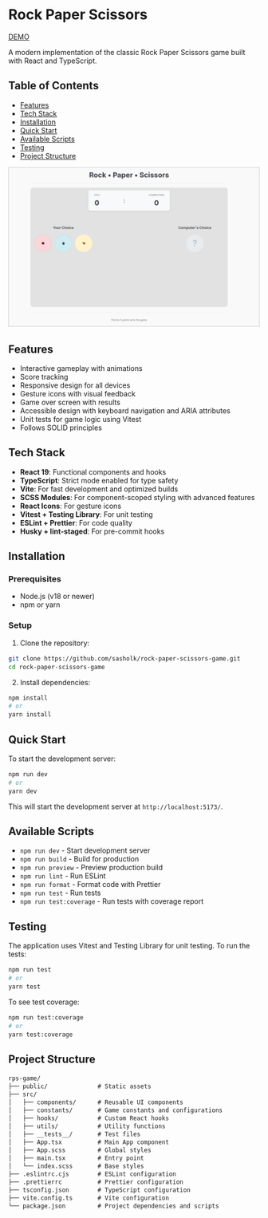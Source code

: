 # Rock Paper Scissors

[DEMO](https://rock-paper-scissors-game-znag.vercel.app/)

A modern implementation of the classic Rock Paper Scissors game built with React and TypeScript.

## Table of Contents

- [Features](#features)
- [Tech Stack](#tech-stack)
- [Installation](#installation)
- [Quick Start](#quick-start)
- [Available Scripts](#available-scripts)
- [Testing](#testing)
- [Project Structure](#project-structure)

![screenshot of the Rock Paper Scissors game](screenshot.png)

## Features

- Interactive gameplay with animations
- Score tracking
- Responsive design for all devices
- Gesture icons with visual feedback
- Game over screen with results
- Accessible design with keyboard navigation and ARIA attributes
- Unit tests for game logic using Vitest
- Follows SOLID principles

## Tech Stack

- **React 19**: Functional components and hooks
- **TypeScript**: Strict mode enabled for type safety
- **Vite**: For fast development and optimized builds
- **SCSS Modules**: For component-scoped styling with advanced features
- **React Icons**: For gesture icons
- **Vitest + Testing Library**: For unit testing
- **ESLint + Prettier**: For code quality
- **Husky + lint-staged**: For pre-commit hooks

## Installation

### Prerequisites

- Node.js (v18 or newer)
- npm or yarn

### Setup

1. Clone the repository:

```bash
git clone https://github.com/sasholk/rock-paper-scissors-game.git
cd rock-paper-scissors-game
```

2. Install dependencies:

```bash
npm install
# or
yarn install
```

## Quick Start

To start the development server:

```bash
npm run dev
# or
yarn dev
```

This will start the development server at `http://localhost:5173/`.

## Available Scripts

- `npm run dev` - Start development server
- `npm run build` - Build for production
- `npm run preview` - Preview production build
- `npm run lint` - Run ESLint
- `npm run format` - Format code with Prettier
- `npm run test` - Run tests
- `npm run test:coverage` - Run tests with coverage report

## Testing

The application uses Vitest and Testing Library for unit testing. To run the tests:

```bash
npm run test
# or
yarn test
```

To see test coverage:

```bash
npm run test:coverage
# or
yarn test:coverage
```

## Project Structure

```
rps-game/
├── public/              # Static assets
├── src/
│   ├── components/      # Reusable UI components
│   ├── constants/       # Game constants and configurations
│   ├── hooks/           # Custom React hooks
│   ├── utils/           # Utility functions
│   ├── __tests__/       # Test files
│   ├── App.tsx          # Main App component
│   ├── App.scss         # Global styles
│   ├── main.tsx         # Entry point
│   └── index.scss       # Base styles
├── .eslintrc.cjs        # ESLint configuration
├── .prettierrc          # Prettier configuration
├── tsconfig.json        # TypeScript configuration
├── vite.config.ts       # Vite configuration
└── package.json         # Project dependencies and scripts
```
